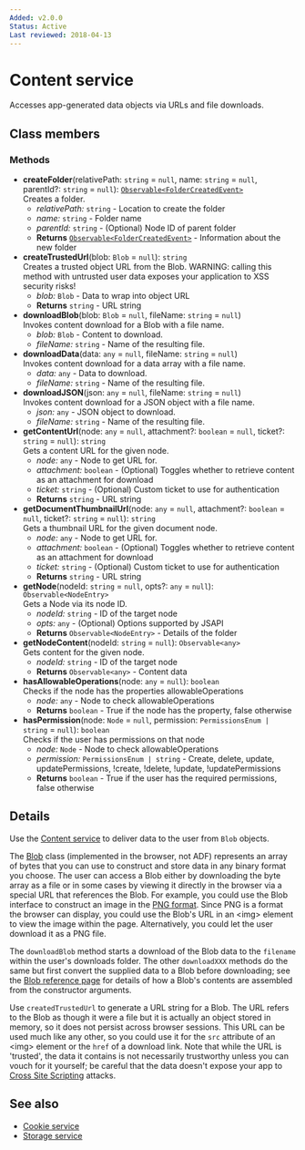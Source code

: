 ```yaml
---
Added: v2.0.0
Status: Active
Last reviewed: 2018-04-13
---
```


# Content service

Accesses app-generated data objects via URLs and file downloads.

## Class members

### Methods

-   **createFolder**(relativePath: `string` = `null`, name: `string` = `null`, parentId?: `string` = `null`): [`Observable<FolderCreatedEvent>`](../../lib/core/events/folder-created.event.ts)<br/>
    Creates a folder.
    -   _relativePath:_ `string`  - Location to create the folder
    -   _name:_ `string`  - Folder name
    -   _parentId:_ `string`  - (Optional) Node ID of parent folder
    -   **Returns** [`Observable<FolderCreatedEvent>`](../../lib/core/events/folder-created.event.ts) - Information about the new folder
-   **createTrustedUrl**(blob: `Blob` = `null`): `string`<br/>
    Creates a trusted object URL from the Blob. WARNING: calling this method with untrusted user data exposes your application to XSS security risks!
    -   _blob:_ `Blob`  - Data to wrap into object URL
    -   **Returns** `string` - URL string
-   **downloadBlob**(blob: `Blob` = `null`, fileName: `string` = `null`)<br/>
    Invokes content download for a Blob with a file name.
    -   _blob:_ `Blob`  - Content to download.
    -   _fileName:_ `string`  - Name of the resulting file.
-   **downloadData**(data: `any` = `null`, fileName: `string` = `null`)<br/>
    Invokes content download for a data array with a file name.
    -   _data:_ `any`  - Data to download.
    -   _fileName:_ `string`  - Name of the resulting file.
-   **downloadJSON**(json: `any` = `null`, fileName: `string` = `null`)<br/>
    Invokes content download for a JSON object with a file name.
    -   _json:_ `any`  - JSON object to download.
    -   _fileName:_ `string`  - Name of the resulting file.
-   **getContentUrl**(node: `any` = `null`, attachment?: `boolean` = `null`, ticket?: `string` = `null`): `string`<br/>
    Gets a content URL for the given node.
    -   _node:_ `any`  - Node to get URL for.
    -   _attachment:_ `boolean`  - (Optional) Toggles whether to retrieve content as an attachment for download
    -   _ticket:_ `string`  - (Optional) Custom ticket to use for authentication
    -   **Returns** `string` - URL string
-   **getDocumentThumbnailUrl**(node: `any` = `null`, attachment?: `boolean` = `null`, ticket?: `string` = `null`): `string`<br/>
    Gets a thumbnail URL for the given document node.
    -   _node:_ `any`  - Node to get URL for.
    -   _attachment:_ `boolean`  - (Optional) Toggles whether to retrieve content as an attachment for download
    -   _ticket:_ `string`  - (Optional) Custom ticket to use for authentication
    -   **Returns** `string` - URL string
-   **getNode**(nodeId: `string` = `null`, opts?: `any` = `null`): `Observable<NodeEntry>`<br/>
    Gets a Node via its node ID.
    -   _nodeId:_ `string`  - ID of the target node
    -   _opts:_ `any`  - (Optional) Options supported by JSAPI
    -   **Returns** `Observable<NodeEntry>` - Details of the folder
-   **getNodeContent**(nodeId: `string` = `null`): `Observable<any>`<br/>
    Gets content for the given node.
    -   _nodeId:_ `string`  - ID of the target node
    -   **Returns** `Observable<any>` - Content data
-   **hasAllowableOperations**(node: `any` = `null`): `boolean`<br/>
    Checks if the node has the properties allowableOperations
    -   _node:_ `any`  - Node to check allowableOperations
    -   **Returns** `boolean` - True if the node has the property, false otherwise
-   **hasPermission**(node: `Node` = `null`, permission: `PermissionsEnum | string` = `null`): `boolean`<br/>
    Checks if the user has permissions on that node
    -   _node:_ `Node`  - Node to check allowableOperations
    -   _permission:_ `PermissionsEnum | string`  - Create, delete, update, updatePermissions, !create, !delete, !update, !updatePermissions
    -   **Returns** `boolean` - True if the user has the required permissions, false otherwise

## Details

Use the [Content service](../core/content.service.md) to deliver data to the user from `Blob` objects.

The [Blob](https://developer.mozilla.org/en-US/docs/Web/API/Blob) class
(implemented in the browser, not ADF) represents an array of bytes that you can
use to construct and store data in any binary format you choose.
The user can access a Blob either by downloading the byte array as a file or in
some cases by viewing it directly in the browser via a special URL that references
the Blob. For example, you could use the Blob interface to construct an image in the
[PNG format](https://en.wikipedia.org/wiki/Portable_Network_Graphics). Since
PNG is a format the browser can display, you could use the Blob's URL in an
&lt;img> element to view the image within the page. Alternatively, you could let
the user download it as a PNG file.

The `downloadBlob` method starts a download of the Blob data to the `filename`
within the user's downloads folder. The other `downloadXXX` methods do the same
but first convert the supplied data to a Blob before downloading; see the
[Blob reference page](https://developer.mozilla.org/en-US/docs/Web/API/Blob)
for details of how a Blob's contents are assembled from the constructor arguments.

Use `createdTrustedUrl` to generate a URL string for a Blob. The URL refers to
the Blob as though it were a file but it is actually an object stored in memory,
so it does not persist across browser sessions. This URL can be used much like any
other, so you could use it for the `src` attribute of an &lt;img> element or the
`href` of a download link. Note that while the URL is 'trusted', the data it contains
is not necessarily trustworthy unless you can vouch for it yourself; be careful that
the data doesn't expose your app to
[Cross Site Scripting](https://en.wikipedia.org/wiki/Cross-site_scripting)
attacks.

## See also

-   [Cookie service](cookie.service.md)
-   [Storage service](storage.service.md)
